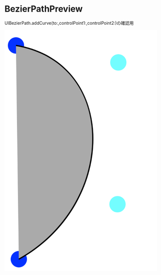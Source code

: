 # BezierPathPreview
UIBezierPath.addCurve(to:,controlPoint1:,controlPoint2:)の確認用

![screenshot](https://github.com/kum-ap/BezierPathPreview/blob/master/sample.png "screenshot")
